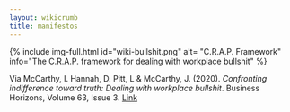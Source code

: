 ```yaml
---
layout: wikicrumb
title: manifestos
---
```


{% include img-full.html id="wiki-bullshit.png" alt= "C.R.A.P. Framework" info="The C.R.A.P. framework for dealing with workplace bullshit" %}

Via McCarthy, I. Hannah, D. Pitt, L & McCarthy, J. (2020). _Confronting indifference toward truth: Dealing with workplace bullshit_. Business Horizons, Volume 63, Issue 3. [Link][1]

[1]:	https://www.sciencedirect.com/science/article/pii/S000768132030001X
